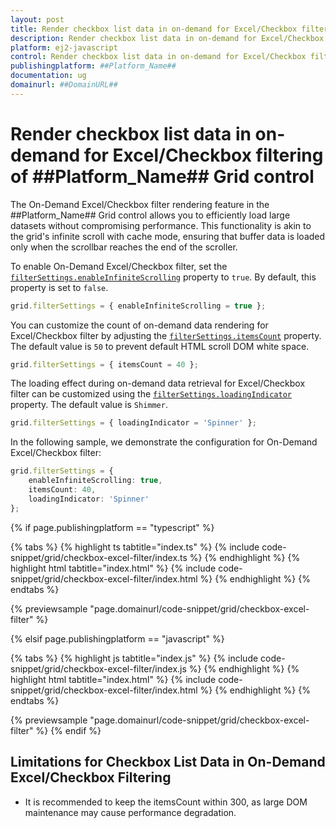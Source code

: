 ```yaml
---
layout: post
title: Render checkbox list data in on-demand for Excel/Checkbox filtering of ##Platform_Name## Grid control | Syncfusion
description: Render checkbox list data in on-demand for Excel/Checkbox filtering in Syncfusion ##Platform_Name## Grid control of Syncfusion Essential JS 2 and more.
platform: ej2-javascript
control: Render checkbox list data in on-demand for Excel/Checkbox filtering
publishingplatform: ##Platform_Name##
documentation: ug
domainurl: ##DomainURL##
---
```


# Render checkbox list data in on-demand for Excel/Checkbox filtering of ##Platform_Name## Grid control

The On-Demand Excel/Checkbox filter rendering feature in the ##Platform_Name## Grid control allows you to efficiently load large datasets without compromising performance. This functionality is akin to the grid's infinite scroll with cache mode, ensuring that buffer data is loaded only when the scrollbar reaches the end of the scroller.

To enable On-Demand Excel/Checkbox filter, set the  [`filterSettings.enableInfiniteScrolling`](../../api/grid/filterSettings#enableInfiniteScrolling) property to `true`. By default, this property is set to `false`.

```ts
grid.filterSettings = { enableInfiniteScrolling = true };
```

You can customize the count of on-demand data rendering for Excel/Checkbox filter by adjusting the [`filterSettings.itemsCount`](../../api/grid/filterSettings#itemsCount) property. The default value is `50` to prevent default HTML scroll DOM white space.

```ts
grid.filterSettings = { itemsCount = 40 };
```

The loading effect during on-demand data retrieval for Excel/Checkbox filter can be customized using the [`filterSettings.loadingIndicator`](../../api/grid/filterSettings#loadingIndicator) property. The default value is `Shimmer`.

```ts
grid.filterSettings = { loadingIndicator = 'Spinner' };
```

In the following sample, we demonstrate the configuration for On-Demand Excel/Checkbox filter:

```ts
grid.filterSettings = {
    enableInfiniteScrolling: true,
    itemsCount: 40,
    loadingIndicator: 'Spinner'
};
```

{% if page.publishingplatform == "typescript" %}

 {% tabs %}
{% highlight ts tabtitle="index.ts" %}
{% include code-snippet/grid/checkbox-excel-filter/index.ts %}
{% endhighlight %}
{% highlight html tabtitle="index.html" %}
{% include code-snippet/grid/checkbox-excel-filter/index.html %}
{% endhighlight %}
{% endtabs %}

{% previewsample "page.domainurl/code-snippet/grid/checkbox-excel-filter" %}

{% elsif page.publishingplatform == "javascript" %}

{% tabs %}
{% highlight js tabtitle="index.js" %}
{% include code-snippet/grid/checkbox-excel-filter/index.js %}
{% endhighlight %}
{% highlight html tabtitle="index.html" %}
{% include code-snippet/grid/checkbox-excel-filter/index.html %}
{% endhighlight %}
{% endtabs %}

{% previewsample "page.domainurl/code-snippet/grid/checkbox-excel-filter" %}
{% endif %}

## Limitations for Checkbox List Data in On-Demand Excel/Checkbox Filtering

* It is recommended to keep the itemsCount within 300, as large DOM maintenance may cause performance degradation.